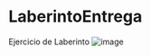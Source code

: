 # LaberintoEntrega
 Ejercicio de Laberinto
![image](https://github.com/user-attachments/assets/dc181dfd-63df-4887-842f-866d2f5828ba)
